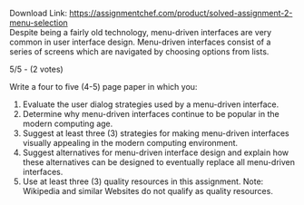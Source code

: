 Download Link: https://assignmentchef.com/product/solved-assignment-2-menu-selection
<br>
Despite being a fairly old technology, menu-driven interfaces are very common in user interface design.  Menu-driven interfaces consist of a series of screens which are navigated by choosing options from lists.

5/5 - (2 votes)

Write a four to five (4-5) page paper in which you:

<ol>

 <li>Evaluate the user dialog strategies used by a menu-driven interface.</li>

 <li>Determine why menu-driven interfaces continue to be popular in the modern computing age.</li>

 <li>Suggest at least three (3) strategies for making menu-driven interfaces visually appealing in the modern computing environment.</li>

 <li>Suggest alternatives for menu-driven interface design and explain how these alternatives can be designed to eventually replace all menu-driven interfaces.</li>

 <li>Use at least three (3) quality resources in this assignment. Note: Wikipedia and similar Websites do not qualify as quality resources.</li>